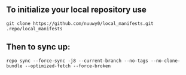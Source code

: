 To initialize your local repository use
---------------------------------------

    git clone https://github.com/nuuwy0/local_manifests.git .repo/local_manifests
    

Then to sync up:
----------------

    repo sync --force-sync -j8 --current-branch --no-tags --no-clone-bundle --optimized-fetch --force-broken

